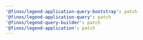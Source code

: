```yaml
---
'@finos/legend-application-query-bootstrap': patch
'@finos/legend-application-query': patch
'@finos/legend-query-builder': patch
'@finos/legend-application': patch
---
```

